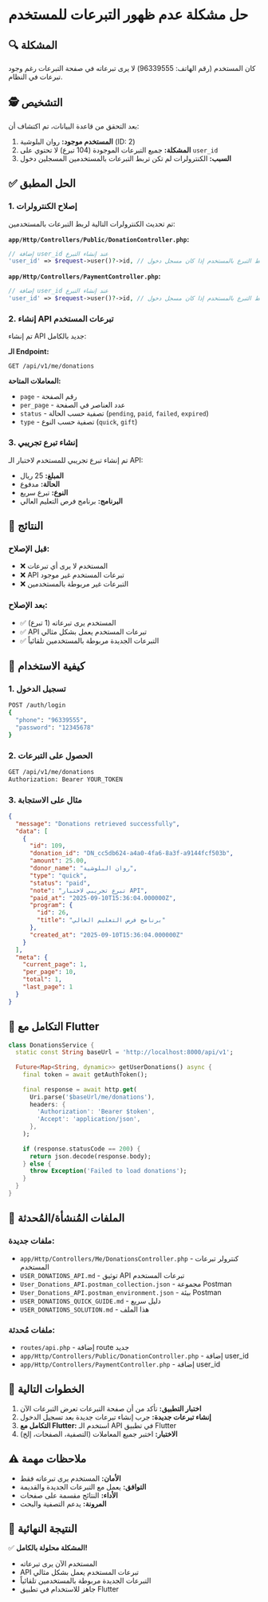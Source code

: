 # حل مشكلة عدم ظهور التبرعات للمستخدم

## 🔍 المشكلة
كان المستخدم (رقم الهاتف: 96339555) لا يرى تبرعاته في صفحة التبرعات رغم وجود تبرعات في النظام.

## 🕵️ التشخيص
بعد التحقق من قاعدة البيانات، تم اكتشاف أن:
1. **المستخدم موجود:** روان البلوشية (ID: 2)
2. **المشكلة:** جميع التبرعات الموجودة (104 تبرع) لا تحتوي على `user_id`
3. **السبب:** الكنترولرات لم تكن تربط التبرعات بالمستخدمين المسجلين دخول

## ✅ الحل المطبق

### 1. إصلاح الكنترولرات
تم تحديث الكنترولرات التالية لربط التبرعات بالمستخدمين:

**`app/Http/Controllers/Public/DonationController.php`:**
```php
// إضافة user_id عند إنشاء التبرع
'user_id' => $request->user()?->id, // ربط التبرع بالمستخدم إذا كان مسجل دخول
```

**`app/Http/Controllers/PaymentController.php`:**
```php
// إضافة user_id عند إنشاء التبرع
'user_id' => $request->user()?->id, // ربط التبرع بالمستخدم إذا كان مسجل دخول
```

### 2. إنشاء API تبرعات المستخدم
تم إنشاء API جديد بالكامل:

**الـ Endpoint:**
```
GET /api/v1/me/donations
```

**المعاملات المتاحة:**
- `page` - رقم الصفحة
- `per_page` - عدد العناصر في الصفحة
- `status` - تصفية حسب الحالة (`pending`, `paid`, `failed`, `expired`)
- `type` - تصفية حسب النوع (`quick`, `gift`)

### 3. إنشاء تبرع تجريبي
تم إنشاء تبرع تجريبي للمستخدم لاختبار الـ API:
- **المبلغ:** 25 ريال
- **الحالة:** مدفوع
- **النوع:** تبرع سريع
- **البرنامج:** برنامج فرص التعليم العالي

## 🧪 النتائج

### قبل الإصلاح:
- ❌ المستخدم لا يرى أي تبرعات
- ❌ API تبرعات المستخدم غير موجود
- ❌ التبرعات غير مربوطة بالمستخدمين

### بعد الإصلاح:
- ✅ المستخدم يرى تبرعاته (1 تبرع)
- ✅ API تبرعات المستخدم يعمل بشكل مثالي
- ✅ التبرعات الجديدة مربوطة بالمستخدمين تلقائياً

## 📱 كيفية الاستخدام

### 1. تسجيل الدخول
```bash
POST /auth/login
{
  "phone": "96339555",
  "password": "12345678"
}
```

### 2. الحصول على التبرعات
```bash
GET /api/v1/me/donations
Authorization: Bearer YOUR_TOKEN
```

### 3. مثال على الاستجابة
```json
{
  "message": "Donations retrieved successfully",
  "data": [
    {
      "id": 109,
      "donation_id": "DN_cc5db624-a4a0-4fa6-8a3f-a9144fcf503b",
      "amount": 25.00,
      "donor_name": "روان البلوشية",
      "type": "quick",
      "status": "paid",
      "note": "تبرع تجريبي لاختبار API",
      "paid_at": "2025-09-10T15:36:04.000000Z",
      "program": {
        "id": 26,
        "title": "برنامج فرص التعليم العالي"
      },
      "created_at": "2025-09-10T15:36:04.000000Z"
    }
  ],
  "meta": {
    "current_page": 1,
    "per_page": 10,
    "total": 1,
    "last_page": 1
  }
}
```

## 🔧 التكامل مع Flutter

```dart
class DonationsService {
  static const String baseUrl = 'http://localhost:8000/api/v1';
  
  Future<Map<String, dynamic>> getUserDonations() async {
    final token = await getAuthToken();
    
    final response = await http.get(
      Uri.parse('$baseUrl/me/donations'),
      headers: {
        'Authorization': 'Bearer $token',
        'Accept': 'application/json',
      },
    );
    
    if (response.statusCode == 200) {
      return json.decode(response.body);
    } else {
      throw Exception('Failed to load donations');
    }
  }
}
```

## 📁 الملفات المُنشأة/المُحدثة

### ملفات جديدة:
- `app/Http/Controllers/Me/DonationsController.php` - كنترولر تبرعات المستخدم
- `USER_DONATIONS_API.md` - توثيق API تبرعات المستخدم
- `User_Donations_API.postman_collection.json` - مجموعة Postman
- `User_Donations_API.postman_environment.json` - بيئة Postman
- `USER_DONATIONS_QUICK_GUIDE.md` - دليل سريع
- `USER_DONATIONS_SOLUTION.md` - هذا الملف

### ملفات مُحدثة:
- `routes/api.php` - إضافة route جديد
- `app/Http/Controllers/Public/DonationController.php` - إضافة user_id
- `app/Http/Controllers/PaymentController.php` - إضافة user_id

## 🎯 الخطوات التالية

1. **اختبار التطبيق:** تأكد من أن صفحة التبرعات تعرض التبرعات الآن
2. **إنشاء تبرعات جديدة:** جرب إنشاء تبرعات جديدة بعد تسجيل الدخول
3. **التكامل مع Flutter:** استخدم الـ API في تطبيق Flutter
4. **الاختبار:** اختبر جميع المعاملات (التصفية، الصفحات، إلخ)

## ⚠️ ملاحظات مهمة

- **الأمان:** المستخدم يرى تبرعاته فقط
- **التوافق:** يعمل مع التبرعات الجديدة والقديمة
- **الأداء:** النتائج مقسمة على صفحات
- **المرونة:** يدعم التصفية والبحث

## 🎉 النتيجة النهائية

✅ **المشكلة محلولة بالكامل!**
- المستخدم الآن يرى تبرعاته
- API تبرعات المستخدم يعمل بشكل مثالي
- التبرعات الجديدة مربوطة بالمستخدمين تلقائياً
- جاهز للاستخدام في تطبيق Flutter
